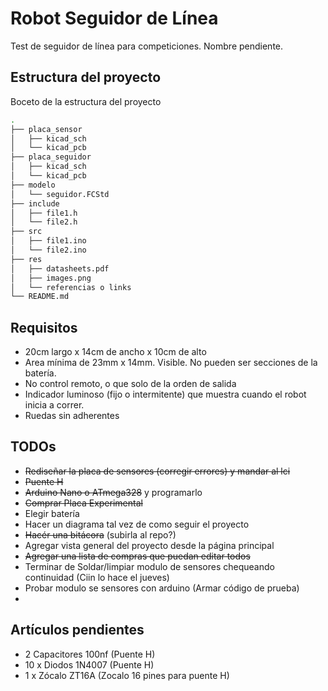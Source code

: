 # Robot Seguidor de Línea

Test de seguidor de línea para competiciones.
Nombre pendiente.

## Estructura del proyecto
Boceto de la estructura del proyecto

```bash
.
├── placa_sensor
│   ├── kicad_sch
│   └── kicad_pcb
├── placa_seguidor
│   ├── kicad_sch
│   └── kicad_pcb
├── modelo
│   └── seguidor.FCStd
├── include
│   ├── file1.h
│   └── file2.h
├── src
│   ├── file1.ino
│   └── file2.ino
├── res
│   ├── datasheets.pdf
│   ├── images.png
│   └── referencias o links
└── README.md
```

## Requisitos
 - 20cm largo x 14cm de ancho x 10cm de alto
 - Area mínima de 23mm x 14mm. Visible. No pueden ser secciones de la batería.
 - No control remoto, o que solo de la orden de salida
 - Indicador luminoso (fijo o intermitente) que muestra cuando el robot inicia a correr.
 - Ruedas sin adherentes

## TODOs
 - ~~Rediseñar la placa de sensores (corregir errores) y mandar al lci~~
 - ~~Puente H~~
 - ~~Arduino Nano o ATmega328~~ y programarlo
 - ~~Comprar Placa Experimental~~
 - Elegir batería
 - Hacer un diagrama tal vez de como seguir el proyecto
 - ~~Hacér una bitácora~~ (subirla al repo?)
 - Agregar vista general del proyecto desde la página principal
 - ~~Agregar una lista de compras que puedan editar todos~~
 - Terminar de Soldar/limpiar modulo de sensores chequeando continuidad (Ciin lo hace el jueves)
 - Probar modulo se sensores con arduino (Armar código de prueba) 
 - 

## Artículos pendientes
 - 2 Capacitores 100nf (Puente H)
 - 10 x Diodos 1N4007  (Puente H)
 - 1 x Zócalo ZT16A (Zocalo 16 pines para puente H)

